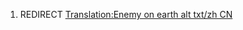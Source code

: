 1.  REDIRECT [Translation:Enemy on earth alt txt/zh
    CN](Translation:Enemy_on_earth_alt_txt/zh_CN "wikilink")